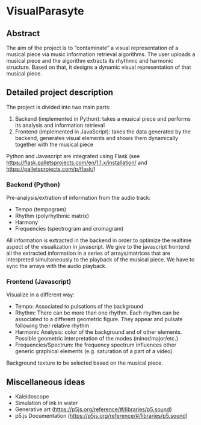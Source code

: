 # VisualParasyte

## Abstract

The aim of the project is to “contaminate” a visual representation of a musical piece via music information retrieval algorithms. The user uploads a musical piece and the algorithm extracts its rhythmic and harmonic structure. Based on that, it designs a dynamic visual representation of that musical piece.


## Detailed project description

The project is divided into two main parts:
1. Backend (implemented in Python): takes a musical piece and performs its analysis and information retrieval
2. Frontend (implemented in JavaScript): takes the data generated by the backend, generates visual elements and shows them dynamically together with the musical piece

Python and Javascript are integrated using Flask (see https://flask.palletsprojects.com/en/1.1.x/installation/ and https://palletsprojects.com/p/flask/)


### Backend (Python)
Pre-analysis/extration  of information from the audio track:
* Tempo (tempogram)
* Rhythm (polyrhythmic matrix)
* Harmony
* Frequencies (spectrogram and cromagram)

All information is extracted in the backend in order to optimize the realtime aspect of the visualization in javascript.
We give to the javascript frontend all the extracted information in a series of arrays/matrices that are interpreted simultaneously to the playback of the musical piece. We have to sync the arrays with the audio playback.

### Frontend (Javascript)
Visualize in a different way:
* Tempo: Associated to pulsations of the background
* Rhythm: There can be more than one rhythm. Each rhythm can be associated to a different geometric figure. They appear and pulsate following their relative rhythm
* Harmonic Analysis: color of the background and of other elements. Possible geometric interpretation of the modes (minor/major/etc.)
* Frequencies/Spectrum: the frequency spectrum influences other generic graphical elements (e.g. saturation of a part of a video)

Background texture to be selected based on the musical piece.

## Miscellaneous ideas
* Kaleidoscope
* Simulation of ink in water
* Generative art (https://p5js.org/reference/#/libraries/p5.sound)
* p5.js Documentation (https://p5js.org/reference/#/libraries/p5.sound)


